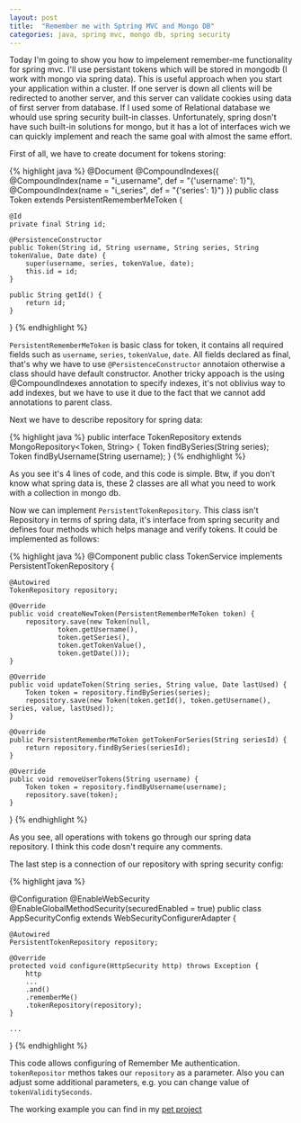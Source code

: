 ```yaml
---
layout: post
title:  "Remember me with Sptring MVC and Mongo DB"
categories: java, spring mvc, mongo db, spring security
---
```

Today I'm going to show you how to impelement remember-me functionality for spring mvc. I'll use persistant tokens which
will be stored in mongodb (I work with mongo via spring data). This is useful approach when you start your application within a cluster. If one server is 
down all clients will be redirected to another server, and this server can validate cookies using data of first server 
from database. If I used some of Relational database we whould use spring security built-in classes. Unfortunately, spring
dosn't have such built-in solutions for mongo, but it has a lot of interfaces wich we can quickly implement and reach the
same goal with almost the same effort.

First of all, we have to create document for tokens storing:

{% highlight java %}
@Document
@CompoundIndexes({
        @CompoundIndex(name = "i_username", def = "{'username': 1}"),
        @CompoundIndex(name = "i_series", def = "{'series': 1}")
})
public class Token extends PersistentRememberMeToken {

    @Id
    private final String id;

    @PersistenceConstructor
    public Token(String id, String username, String series, String tokenValue, Date date) {
        super(username, series, tokenValue, date);
        this.id = id;
    }

    public String getId() {
        return id;
    }
}
{% endhighlight %}

`PersistentRememberMeToken` is basic class for token, it contains all required fields such as `username`, 
`series`, `tokenValue`, `date`. All fields declared as final, that's why we have to use `@PersistenceConstructor` annotaion
otherwise a class should have default constructor. Another tricky appoach is the using @CompoundIndexes annotation to 
specify indexes, it's not oblivius way to add indexes, but we have to use it due to the fact that we cannot add
annotations to parent class.

Next we have to describe repository for spring data:

{% highlight java %}
public interface TokenRepository extends MongoRepository<Token, String> {
    Token findBySeries(String series);
    Token findByUsername(String username);
}
{% endhighlight %}

As you see it's 4 lines of code, and this code is simple. Btw, if you don't know what spring data is, these 2 classes are all what you need to work with a collection in mongo db.

Now we can implement `PersistentTokenRepository`. This class isn't Repository in terms of spring data, it's interface
from spring security and defines four methods which helps manage and verify tokens. It could be implemented as follows:

{% highlight java %}
@Component
public class TokenService implements PersistentTokenRepository {

    @Autowired
    TokenRepository repository;

    @Override
    public void createNewToken(PersistentRememberMeToken token) {
        repository.save(new Token(null,
                token.getUsername(),
                token.getSeries(),
                token.getTokenValue(),
                token.getDate()));
    }

    @Override
    public void updateToken(String series, String value, Date lastUsed) {
        Token token = repository.findBySeries(series);
        repository.save(new Token(token.getId(), token.getUsername(), series, value, lastUsed));
    }

    @Override
    public PersistentRememberMeToken getTokenForSeries(String seriesId) {
        return repository.findBySeries(seriesId);
    }

    @Override
    public void removeUserTokens(String username) {
        Token token = repository.findByUsername(username);
        repository.save(token);
    }
}
{% endhighlight %}

As you see, all operations with tokens go through our spring data repository. I think this code dosn't require any comments.

The last step is a connection of our repository with spring security config:

{% highlight java %}
	
@Configuration
@EnableWebSecurity
@EnableGlobalMethodSecurity(securedEnabled = true)
public class AppSecurityConfig extends WebSecurityConfigurerAdapter {

    @Autowired
    PersistentTokenRepository repository;
		
    @Override
    protected void configure(HttpSecurity http) throws Exception {
        http
		...
        .and()
        .rememberMe()
        .tokenRepository(repository);
    }

    ...
}
{% endhighlight %}

This code allows configuring of Remember Me authentication. `tokenRepositor` methos takes our `repository` as a parameter. Also you can adjust some additional parameters, e.g. you can change value of `tokenValiditySeconds`.

The working example you can find in my [pet project](https://github.com/dimafeng/cards/commit/6672abfa97636974162f48cc0a9e0c908c6e2a70)
